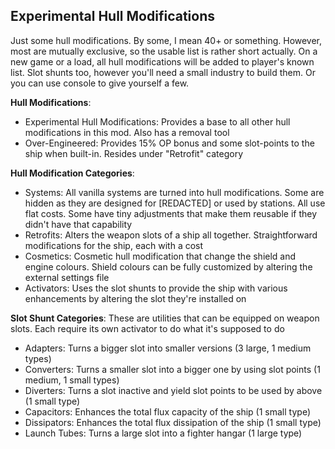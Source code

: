 ## **Experimental Hull Modifications**
Just some hull modifications. By some, I mean 40+ or something. However, most are mutually exclusive, so the usable list is rather short actually. On a new game or a load, all hull modifications will be added to player's known list. Slot shunts too, however you'll need a small industry to build them. Or you can use console to give yourself a few.

**Hull Modifications**:
- Experimental Hull Modifications: Provides a base to all other hull modifications in this mod. Also has a removal tool
- Over-Engineered: Provides 15% OP bonus and some slot-points to the ship when built-in. Resides under "Retrofit" category

**Hull Modification Categories**:
- Systems: All vanilla systems are turned into hull modifications. Some are hidden as they are designed for [REDACTED] or used by stations. All use flat costs. Some have tiny adjustments that make them reusable if they didn't have that capability
- Retrofits: Alters the weapon slots of a ship all together. Straightforward modifications for the ship, each with a cost
- Cosmetics: Cosmetic hull modification that change the shield and engine colours. Shield colours can be fully customized by altering the external settings file
- Activators: Uses the slot shunts to provide the ship with various enhancements by altering the slot they're installed on

**Slot Shunt Categories**: These are utilities that can be equipped on weapon slots. Each require its own activator to do what it's supposed to do
- Adapters: Turns a bigger slot into smaller versions (3 large, 1 medium types)
- Converters: Turns a smaller slot into a bigger one by using slot points (1 medium, 1 small types)
- Diverters: Turns a slot inactive and yield slot points to be used by above (1 small type)
- Capacitors: Enhances the total flux capacity of the ship (1 small type)
- Dissipators: Enhances the total flux dissipation of the ship (1 small type)
- Launch Tubes: Turns a large slot into a fighter hangar (1 large type)

